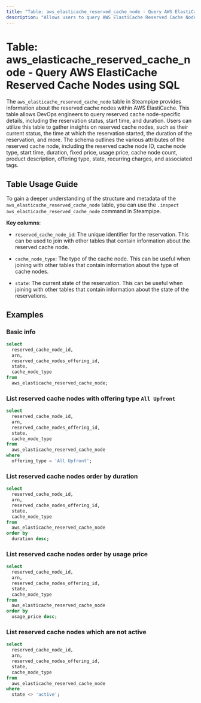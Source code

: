 ```yaml
---
title: "Table: aws_elasticache_reserved_cache_node - Query AWS ElastiCache Reserved Cache Nodes using SQL"
description: "Allows users to query AWS ElastiCache Reserved Cache Nodes to gather details such as the reservation status, start time, duration, and associated metadata."
---
```


# Table: aws_elasticache_reserved_cache_node - Query AWS ElastiCache Reserved Cache Nodes using SQL

The `aws_elasticache_reserved_cache_node` table in Steampipe provides information about the reserved cache nodes within AWS ElastiCache. This table allows DevOps engineers to query reserved cache node-specific details, including the reservation status, start time, and duration. Users can utilize this table to gather insights on reserved cache nodes, such as their current status, the time at which the reservation started, the duration of the reservation, and more. The schema outlines the various attributes of the reserved cache node, including the reserved cache node ID, cache node type, start time, duration, fixed price, usage price, cache node count, product description, offering type, state, recurring charges, and associated tags.

## Table Usage Guide

To gain a deeper understanding of the structure and metadata of the `aws_elasticache_reserved_cache_node` table, you can use the `.inspect aws_elasticache_reserved_cache_node` command in Steampipe.

**Key columns**:

- `reserved_cache_node_id`: The unique identifier for the reservation. This can be used to join with other tables that contain information about the reserved cache node.

- `cache_node_type`: The type of the cache node. This can be useful when joining with other tables that contain information about the type of cache nodes.

- `state`: The current state of the reservation. This can be useful when joining with other tables that contain information about the state of the reservations.

## Examples

### Basic info

```sql
select
  reserved_cache_node_id,
  arn,
  reserved_cache_nodes_offering_id,
  state,
  cache_node_type
from
  aws_elasticache_reserved_cache_node;
```

### List reserved cache nodes with offering type `All Upfront`

```sql
select
  reserved_cache_node_id,
  arn,
  reserved_cache_nodes_offering_id,
  state,
  cache_node_type
from
  aws_elasticache_reserved_cache_node
where
  offering_type = 'All Upfront';
```

### List reserved cache nodes order by duration

```sql
select
  reserved_cache_node_id,
  arn,
  reserved_cache_nodes_offering_id,
  state,
  cache_node_type
from
  aws_elasticache_reserved_cache_node
order by
  duration desc;
```

### List reserved cache nodes order by usage price

```sql
select
  reserved_cache_node_id,
  arn,
  reserved_cache_nodes_offering_id,
  state,
  cache_node_type
from
  aws_elasticache_reserved_cache_node
order by
  usage_price desc;
```

### List reserved cache nodes which are not active

```sql
select
  reserved_cache_node_id,
  arn,
  reserved_cache_nodes_offering_id,
  state,
  cache_node_type
from
  aws_elasticache_reserved_cache_node
where
  state <> 'active';
```
